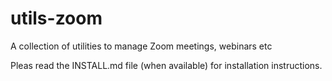 # utils-zoom
A collection of utilities to manage Zoom meetings, webinars etc

Pleas read the INSTALL.md file (when available) for installation instructions.
